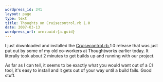 ```yaml
--- 
wordpress_id: 341
layout: page
type: text
title: Thoughts on Cruisecontrol.rb 1.0
date: 2007-03-13  
wordpress_url: urn:uuid:{a.guid}
---
```

<p>I just downloaded and installed the <a href="http://cruisecontrolrb.thoughtworks.com/">Cruisecontrol.rb </a> 1.0 release that was just put out by some of my old co-workers at Thoughtworks earlier today.  It literally took about 2 minutes to get builds up and running with our project.</p>

<p>As far as I can tell, it seems to be exactly what you would want out of a CI tool, it's easy to install and it gets out of your way until a build fails.  Good stuff.</p>
